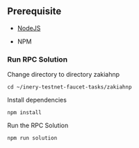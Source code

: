 ## Prerequisite

- [NodeJS](https://nodejs.org/en/)

- NPM

### Run RPC Solution

Change directory to directory zakiahnp

```shell
cd ~/inery-testnet-faucet-tasks/zakiahnp
```

Install dependencies

```shell
npm install
```

Run the RPC Solution

```
npm run solution
```
